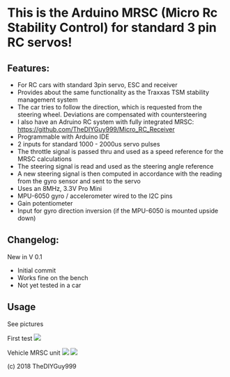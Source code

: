 # This is the Arduino MRSC (Micro Rc Stability Control) for standard 3 pin RC servos!
## Features:
- For RC cars with standard 3pin servo, ESC and receiver
- Provides about the same functionality as the Traxxas TSM stability management system
- The car tries to follow the direction, which is requested from the steering wheel. Deviations are compensated with countersteering
- I also have an Adruino RC system with fully integrated MRSC: https://github.com/TheDIYGuy999/Micro_RC_Receiver
- Programmable with Arduino IDE
- 2 inputs for standard 1000 - 2000us servo pulses
- The throttle signal is passed thru and used as a speed reference for the MRSC calculations
- The steering signal is read and used as the steering angle reference
- A new steering signal is then computed in accordance with the reading from the gyro sensor and sent to the servo
- Uses an 8MHz, 3.3V Pro Mini
- MPU-6050 gyro / accelerometer wired to the I2C pins
- Gain potentiometer
- Input for gyro direction inversion (if the MPU-6050 is mounted upside down)

## Changelog:

New in V 0.1
- Initial commit
- Works fine on the bench
- Not yet tested in a car

## Usage

See pictures

First test
![](https://github.com/TheDIYGuy999/MRSC_Adapter_3Pin_Servo/blob/master/Test_rig.jpg)

Vehicle MRSC unit
![](https://github.com/TheDIYGuy999/MRSC_Adapter_3Pin_Servo/blob/master/Top.jpg)
![](https://github.com/TheDIYGuy999/MRSC_Adapter_3Pin_Servo/blob/master/Bottom.jpg)

(c) 2018 TheDIYGuy999

